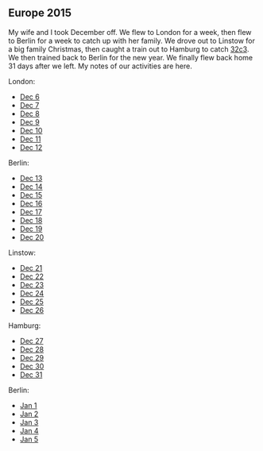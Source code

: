 Europe 2015
-----------
My wife and I took December off. We flew to London for a week, then flew to Berlin for a week to catch up with her family. We drove out to Linstow for a big family Christmas, then caught a train out to Hamburg to catch [32c3](../../events/2015/12/32c3.md). We then trained back to Berlin for the new year. We finally flew back home 31 days after we left. My notes of our activities are here.

London:

- [Dec 6](Europe/12-06-London.md)
- [Dec 7](Europe/12-07-London.md)
- [Dec 8](Europe/12-08-London.md)
- [Dec 9](Europe/12-09-London.md)
- [Dec 10](Europe/12-10-London.md)
- [Dec 11](Europe/12-11-London.md)
- [Dec 12](Europe/12-12-London.md)

Berlin:

- [Dec 13](Europe/12-13-Berlin.md)
- [Dec 14](Europe/12-14-Berlin.md)
- [Dec 15](Europe/12-15-Berlin.md)
- [Dec 16](Europe/12-16-Berlin.md)
- [Dec 17](Europe/12-17-Berlin.md)
- [Dec 18](Europe/12-18-Berlin.md)
- [Dec 19](Europe/12-19-Berlin.md)
- [Dec 20](Europe/12-20-Berlin.md)

Linstow:


- [Dec 21](Europe/12-21-Linstow.md)
- [Dec 22](Europe/12-22-Linstow.md)
- [Dec 23](Europe/12-23-Linstow.md)
- [Dec 24](Europe/12-24-Linstow.md)
- [Dec 25](Europe/12-25-Linstow.md)
- [Dec 26](Europe/12-26-Linstow.md)

Hamburg:


- [Dec 27](Europe/12-27-Hamburg.md)
- [Dec 28](Europe/12-28-Hamburg.md)
- [Dec 29](Europe/12-29-Hamburg.md)
- [Dec 30](Europe/12-30-Hamburg.md)
- [Dec 31](Europe/12-31-Hamburg.md)

Berlin:


- [Jan 1](Europe/01-01-Berlin.md)
- [Jan 2](Europe/01-02-Berlin.md)
- [Jan 3](Europe/01-03-Berlin.md)
- [Jan 4](Europe/01-04-Berlin.md)
- [Jan 5](Europe/01-05-Berlin.md)

